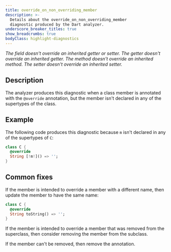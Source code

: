 ```yaml
---
title: override_on_non_overriding_member
description: >-
  Details about the override_on_non_overriding_member
  diagnostic produced by the Dart analyzer.
underscore_breaker_titles: true
show_breadcrumbs: true
bodyClass: highlight-diagnostics
---
```


_The field doesn't override an inherited getter or setter._
_The getter doesn't override an inherited getter._
_The method doesn't override an inherited method._
_The setter doesn't override an inherited setter._

## Description

The analyzer produces this diagnostic when a class member is annotated with
the `@override` annotation, but the member isn't declared in any of the
supertypes of the class.

## Example

The following code produces this diagnostic because `m` isn't declared in
any of the supertypes of `C`:

```dart
class C {
  @override
  String [!m!]() => '';
}
```

## Common fixes

If the member is intended to override a member with a different name, then
update the member to have the same name:

```dart
class C {
  @override
  String toString() => '';
}
```

If the member is intended to override a member that was removed from the
superclass, then consider removing the member from the subclass.

If the member can't be removed, then remove the annotation.
